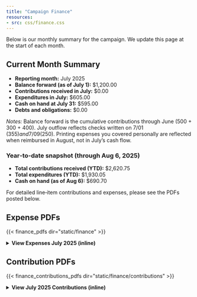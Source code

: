 ```yaml
---
title: "Campaign Finance"
resources:
- src: css/finance.css
---
```



Below is our monthly summary for the campaign. We update this page at the start of each month.

## Current Month Summary

- **Reporting month:** July 2025  
- **Balance forward (as of July 1):** $1,200.00  
- **Contributions received in July:** $0.00  
- **Expenditures in July:** $605.00  
- **Cash on hand at July 31:** $595.00  
- **Debts and obligations:** $0.00  

*Notes:* Balance forward is the cumulative contributions through June (500 + 300 + 400). July outflow reflects checks written on 7/01 ($355) and 7/09 ($250). Printing expenses you covered personally are reflected when reimbursed in August, not in July’s cash flow.

### Year‑to‑date snapshot (through Aug 6, 2025)
- **Total contributions received (YTD):** $2,620.75  
- **Total expenditures (YTD):** $1,930.05  
- **Cash on hand (as of Aug 6):** $690.70  

For detailed line‑item contributions and expenses, please see the PDFs posted below.

## Expense PDFs

{{< finance_pdfs dir="static/finance" >}}

<details>
  <summary><strong>View Expenses July 2025 (inline)</strong></summary>
  {{< pdf_embed src="/finance/Expenses July 2025.pdf" height="800" >}}
</details>

## Contribution PDFs

{{< finance_contributions_pdfs dir="static/finance/contributions" >}}

<details>
  <summary><strong>View July 2025 Contributions (inline)</strong></summary>
  {{< pdf_embed src="/finance/contributions/July 2025 Contributions.pdf" height="800" >}}
</details>
